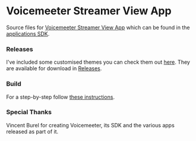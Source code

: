 # Voicemeeter Streamer View App

Source files for [Voicemeeter Streamer View App][streamer_view_app] which can be found in the [applications SDK](https://github.com/vburel2018/Voicemeeter-SDK).

### Releases

I've included some customised themes you can check them out [here](RELEASES.md). They are available for download in [Releases](https://github.com/onyx-and-iris/vmr_streamer/releases).

### Build

For a step-by-step follow [these instructions][install].

### Special Thanks

Vincent Burel for creating Voicemeeter, its SDK and the various apps released as part of it.

[install]: INSTALL.md
[streamer_view_app]: https://voicemeeter.com/the-voicemeeter-streamer-view-app-overview/
